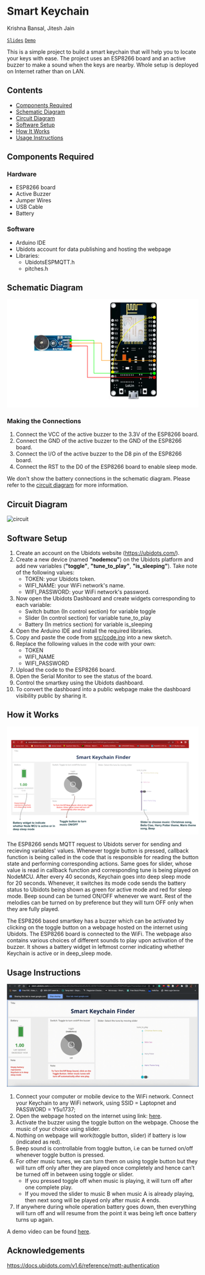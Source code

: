 # Smart Keychain

Krishna Bansal, Jitesh Jain

[`Slides`](https://docs.google.com/presentation/d/1wEGLdPJRN7Ao_xidERvoA_JeyREvPERM2uB3gNognCo/edit#slide=id.p) [`Demo`](https://drive.google.com/file/d/1AkTNnDjuiKDXiTWCKV1JOgtfXFBcJ5V3/view?usp=share_link)

This is a simple project to build a smart keychain that will help you to locate your keys with ease. The project uses an ESP8266 board and an active buzzer to make a sound when the keys are nearby. Whole setup is deployed on Internet rather than on LAN.

## Contents

- [Components Required](#components-required)
- [Schematic Diagram](#schematic-diagram)
- [Circuit Diagram](#circuit-diagram)
- [Software Setup](#software-setup)
- [How It Works](#how-it-works)
- [Usage Instructions](#usage-instructions)

## Components Required

### Hardware

- ESP8266 board
- Active Buzzer
- Jumper Wires
- USB Cable
- Battery

### Software

- Arduino IDE
- Ubidots account for data publishing and hosting the webpage
- Libraries:
  - UbidotsESPMQTT.h
  - pitches.h

## Schematic Diagram

![block](images/block.svg)

### Making the Connections

1. Connect the VCC of the active buzzer to the 3.3V of the ESP8266 board.
2. Connect the GND of the active buzzer to the GND of the ESP8266 board.
3. Connect the I/O of the active buzzer to the D8 pin of the ESP8266 board.
4. Connect the RST to the D0 of the ESP8266 board to enable sleep mode.

We don't show the battery connections in the schematic diagram. Please refer to the [circuit diagram](#circuit-diagram) for more information.

## Circuit Diagram

![circuit](images/circuit.png)

## Software Setup

1. Create an account on the Ubidots website (<https://ubidots.com/>).
2. Create a new device (named **"nodemcu"**) on the Ubidots platform and add new variables (**"toggle"**, **"tune_to_play"**, **"is_sleeping"**). Take note of the following values:
    - TOKEN: your Ubidots token.
    - WIFI_NAME: your WiFi network's name.
    - WIFI_PASSWORD: your WiFi network's password.
3. Now open the Ubidots Dashboard and create widgets corresponding to each variable:
    - Switch button (In control section) for variable toggle
    - Slider (In control section) for variable tune_to_play
    - Battery (In metrics section) for variable is_sleeping
4. Open the Arduino IDE and install the required libraries.
5. Copy and paste the code from [src/code.ino](src/code.ino) into a new sketch.
6. Replace the following values in the code with your own:
    - TOKEN
    - WIFI_NAME
    - WIFI_PASSWORD
7. Upload the code to the ESP8266 board.
8. Open the Serial Monitor to see the status of the board.
9. Control the smartkey using the Ubidots dashboard.
10. To convert the dashboard into a public webpage make the dashboard visibility public by sharing it.

## How it Works

![image](images/webpage.svg)

The ESP8266 sends MQTT request to Ubidots server for sending and recieving variables' values. Whenever toggle button is pressed, callback function is being called in the code that is responsible for reading the button state and performing corresponding actions. Same goes for slider, whose value is read in callback function and corresponding tune is being played on NodeMCU. After every 40 seconds, Keychain goes into deep sleep mode for 20 seconds. Whenever, it switches its mode code sends the battery status to Ubidots being shown as green for active mode and red for sleep mode. Beep sound can be turned ON/OFF whenever we want. Rest of the melodies can be turned on by preference but they will turn OFF only when they are fully played.

The ESP8266 based smartkey has a buzzer which can be activated by clicking on the toggle button on a webpage hosted on the internet using Ubidots. The ESP8266 board is connected to the WiFi. The webpage also contains various choices of different sounds to play upon activation of the buzzer. It shows a battery widget in leftmost corner indicating whether Keychain is active or in deep_sleep mode.


## Usage Instructions

![gif](images/video.gif)

1. Connect your computer or mobile device to the WiFi network. Connect your Keychain to any WiFi network, using SSID = Laptopnet and PASSWORD = Y5u1737;
2. Open the webpage hosted on the internet using link: [here](https://stem.ubidots.com/app/dashboards/public/dashboard/xdEy8z0Ln93Sri1m2MaICzyrp3e-zwnx7H0Pht0Cgwc?nonavbar=true).
3. Activate the buzzer using the toggle button on the webpage. Choose the music of your choice using slider.
4. Nothing on webpage will work(toggle button, slider) if battery is low (indicated as red).
5. Beep sound is controllable from toggle button, i.e can be turned on/off whenever toggle button is pressed.
6. For other music tunes, we can turn them on using toggle button but they will turn off only after they are played once completely and hence can’t be turned off in between using toggle or slider.
   - If you pressed toggle off when music is playing, it will turn off after one complete play.
   - If you moved the slider to music B when music A is already playing, then next song will be played only after music A ends.
7. If anywhere during whole operation battery goes down, then everything will turn off and will resume from the point it was being left once battery turns up again.

A demo video can be found [here](https://drive.google.com/file/d/1AkTNnDjuiKDXiTWCKV1JOgtfXFBcJ5V3/view?usp=share_link).

## Acknowledgements

https://docs.ubidots.com/v1.6/reference/mqtt-authentication
